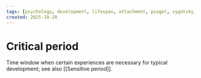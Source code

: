 ```yaml
---
tags: [psychology, development, lifespan, attachment, piaget, vygotsky, adolescence, adulthood, aging, morality]
created: 2025-10-20
---
```

# Critical period

Time window when certain experiences are necessary for typical development; see also [[Sensitive period]].
